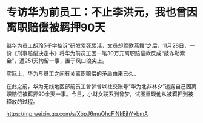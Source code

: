 # 专访华为前员工：不止李洪元，我也曾因离职赔偿被羁押90天

继华为员工胡玲5千字控诉“研发累死累活，文员却莺歌燕舞”之后，11月28日，一份《刑事赔偿决定书》将华为前员工因一笔30万元离职赔偿款反成“敲诈勒索金”，遭251天拘留一事，置于风口浪尖上。

 


实际上，华为与员工之间有关离职赔偿的矛盾由来已久。

 

在此之前，华为无线地区部前员工曾梦曾以社交账号“华为北非林夕”透露自己因离职赔偿被羁押90余天一事。今日，小财女联系到曾梦，试图重现他从被羁押到被释放的过程。

https://mp.weixin.qq.com/s/XbpJ6muQhcFiNkEjhYvbmA
